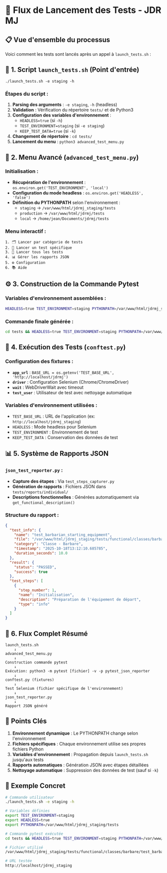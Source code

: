 # 🔄 Flux de Lancement des Tests - JDR MJ

## 📋 Vue d'ensemble du processus

Voici comment les tests sont lancés après un appel à `launch_tests.sh` :

## 🚀 1. Script `launch_tests.sh` (Point d'entrée)

```
./launch_tests.sh -e staging -h
```

### Étapes du script :
1. **Parsing des arguments** : `-e staging`, `-h` (headless)
2. **Validation** : Vérification du répertoire `tests/` et de Python3
3. **Configuration des variables d'environnement** :
   - `HEADLESS=true` (si `-h`)
   - `TEST_ENVIRONMENT=staging` (si `-e staging`)
   - `KEEP_TEST_DATA=true` (si `-k`)
4. **Changement de répertoire** : `cd tests/`
5. **Lancement du menu** : `python3 advanced_test_menu.py`

## 🎯 2. Menu Avancé (`advanced_test_menu.py`)

### Initialisation :
- **Récupération de l'environnement** : `os.environ.get('TEST_ENVIRONMENT', 'local')`
- **Configuration du mode headless** : `os.environ.get('HEADLESS', 'false')`
- **Définition du PYTHONPATH** selon l'environnement :
  - `staging` → `/var/www/html/jdrmj_staging/tests`
  - `production` → `/var/www/html/jdrmj/tests`
  - `local` → `/home/jean/Documents/jdrmj/tests`

### Menu interactif :
```
1. 🗂️ Lancer par catégorie de tests
2. 🎯 Lancer un test spécifique
3. 🚀 Lancer tous les tests
4. 📊 Gérer les rapports JSON
5. ⚙️ Configuration
6. 📚 Aide
```

## ⚙️ 3. Construction de la Commande Pytest

### Variables d'environnement assemblées :
```bash
HEADLESS=true TEST_ENVIRONMENT=staging PYTHONPATH=/var/www/html/jdrmj_staging/tests
```

### Commande finale générée :
```bash
cd tests && HEADLESS=true TEST_ENVIRONMENT=staging PYTHONPATH=/var/www/html/jdrmj_staging/tests python3 -m pytest functional/classes/barbare/test_barbarian_class.py::TestBarbarianClass::test_barbarian_starting_equipment -v -p pytest_json_reporter
```

## 🧪 4. Exécution des Tests (`conftest.py`)

### Configuration des fixtures :
- **`app_url`** : `BASE_URL = os.getenv('TEST_BASE_URL', 'http://localhost/jdrmj')`
- **`driver`** : Configuration Selenium (Chrome/ChromeDriver)
- **`wait`** : WebDriverWait avec timeout
- **`test_user`** : Utilisateur de test avec nettoyage automatique

### Variables d'environnement utilisées :
- `TEST_BASE_URL` : URL de l'application (ex: `http://localhost/jdrmj_staging`)
- `HEADLESS` : Mode headless pour Selenium
- `TEST_ENVIRONMENT` : Environnement de test
- `KEEP_TEST_DATA` : Conservation des données de test

## 📊 5. Système de Rapports JSON

### `json_test_reporter.py` :
- **Capture des étapes** : Via `test_steps_capturer.py`
- **Génération de rapports** : Fichiers JSON dans `tests/reports/individual/`
- **Descriptions fonctionnelles** : Générées automatiquement via `get_functional_description()`

### Structure du rapport :
```json
{
  "test_info": {
    "name": "test_barbarian_starting_equipment",
    "file": "/var/www/html/jdrmj_staging/tests/functional/classes/barbare/test_barbarian_class.py",
    "category": "Classe - Barbare",
    "timestamp": "2025-10-18T13:12:10.685785",
    "duration_seconds": 10.0
  },
  "result": {
    "status": "PASSED",
    "success": true
  },
  "test_steps": [
    {
      "step_number": 1,
      "name": "Initialisation",
      "description": "Préparation de l'équipement de départ",
      "type": "info"
    }
  ]
}
```

## 🔄 6. Flux Complet Résumé

```
launch_tests.sh
    ↓
advanced_test_menu.py
    ↓
Construction commande pytest
    ↓
Exécution: python3 -m pytest [fichier] -v -p pytest_json_reporter
    ↓
conftest.py (fixtures)
    ↓
Test Selenium (fichier spécifique de l'environnement)
    ↓
json_test_reporter.py
    ↓
Rapport JSON généré
```

## 🎯 Points Clés

1. **Environnement dynamique** : Le PYTHONPATH change selon l'environnement
2. **Fichiers spécifiques** : Chaque environnement utilise ses propres fichiers Python
3. **Variables d'environnement** : Propagation depuis `launch_tests.sh` jusqu'aux tests
4. **Rapports automatiques** : Génération JSON avec étapes détaillées
5. **Nettoyage automatique** : Suppression des données de test (sauf si `-k`)

## 🔧 Exemple Concret

```bash
# Commande utilisateur
./launch_tests.sh -e staging -h

# Variables définies
export TEST_ENVIRONMENT=staging
export HEADLESS=true
export PYTHONPATH=/var/www/html/jdrmj_staging/tests

# Commande pytest exécutée
cd tests && HEADLESS=true TEST_ENVIRONMENT=staging PYTHONPATH=/var/www/html/jdrmj_staging/tests python3 -m pytest functional/classes/barbare/test_barbarian_class.py::TestBarbarianClass::test_barbarian_starting_equipment -v -p pytest_json_reporter

# Fichier utilisé
/var/www/html/jdrmj_staging/tests/functional/classes/barbare/test_barbarian_class.py

# URL testée
http://localhost/jdrmj_staging
```

